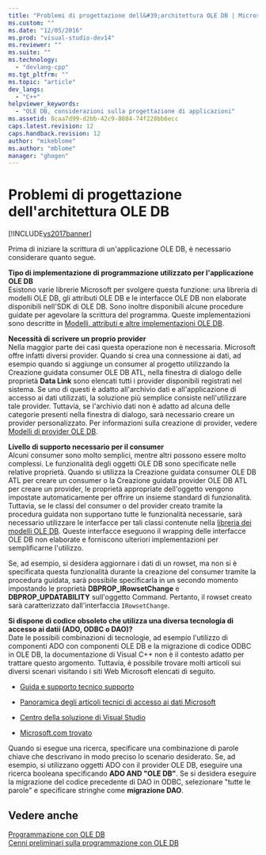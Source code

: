 ```yaml
---
title: "Problemi di progettazione dell&#39;architettura OLE DB | Microsoft Docs"
ms.custom: ""
ms.date: "12/05/2016"
ms.prod: "visual-studio-dev14"
ms.reviewer: ""
ms.suite: ""
ms.technology: 
  - "devlang-cpp"
ms.tgt_pltfrm: ""
ms.topic: "article"
dev_langs: 
  - "C++"
helpviewer_keywords: 
  - "OLE DB, considerazioni sulla progettazione di applicazioni"
ms.assetid: 8caa7d99-d2bb-42c9-8884-74f228bb6ecc
caps.latest.revision: 12
caps.handback.revision: 12
author: "mikeblome"
ms.author: "mblome"
manager: "ghogen"
---
```

# Problemi di progettazione dell&#39;architettura OLE DB
[!INCLUDE[vs2017banner](../../assembler/inline/includes/vs2017banner.md)]

Prima di iniziare la scrittura di un'applicazione OLE DB, è necessario considerare quanto segue.  
  
 **Tipo di implementazione di programmazione utilizzato per l'applicazione OLE DB**  
 Esistono varie librerie Microsoft per svolgere questa funzione: una libreria di modelli OLE DB, gli attributi OLE DB e le interfacce OLE DB non elaborate disponibili nell'SDK di OLE DB.  Sono inoltre disponibili alcune procedure guidate per agevolare la scrittura del programma.  Queste implementazioni sono descritte in [Modelli, attributi e altre implementazioni OLE DB](../../data/oledb/ole-db-templates-attributes-and-other-implementations.md).  
  
 **Necessità di scrivere un proprio provider**  
 Nella maggior parte dei casi questa operazione non è necessaria.  Microsoft offre infatti diversi provider.  Quando si crea una connessione ai dati, ad esempio quando si aggiunge un consumer al progetto utilizzando la Creazione guidata consumer OLE DB ATL, nella finestra di dialogo delle proprietà **Data Link** sono elencati tutti i provider disponibili registrati nel sistema.  Se uno di questi è adatto all'archivio dati e all'applicazione di accesso ai dati utilizzati, la soluzione più semplice consiste nell'utilizzare tale provider.  Tuttavia, se l'archivio dati non è adatto ad alcuna delle categorie presenti nella finestra di dialogo, sarà necessario creare un provider personalizzato.  Per informazioni sulla creazione di provider, vedere [Modelli di provider OLE DB](../../data/oledb/ole-db-provider-templates-cpp.md).  
  
 **Livello di supporto necessario per il consumer**  
 Alcuni consumer sono molto semplici, mentre altri possono essere molto complessi.  Le funzionalità degli oggetti OLE DB sono specificate nelle relative proprietà.  Quando si utilizza la Creazione guidata consumer OLE DB ATL per creare un consumer o la Creazione guidata provider OLE DB ATL per creare un provider, le proprietà appropriate dell'oggetto vengono impostate automaticamente per offrire un insieme standard di funzionalità.  Tuttavia, se le classi del consumer o del provider creato tramite la procedura guidata non supportano tutte le funzionalità necessarie, sarà necessario utilizzare le interfacce per tali classi contenute nella [libreria dei modelli OLE DB](../../data/oledb/ole-db-templates.md).  Queste interfacce eseguono il wrapping delle interfacce OLE DB non elaborate e forniscono ulteriori implementazioni per semplificarne l'utilizzo.  
  
 Se, ad esempio, si desidera aggiornare i dati di un rowset, ma non si è specificata questa funzionalità durante la creazione del consumer tramite la procedura guidata, sarà possibile specificarla in un secondo momento impostando le proprietà **DBPROP\_IRowsetChange** e **DBPROP\_UPDATABILITY** sull'oggetto Command.  Pertanto, il rowset creato sarà caratterizzato dall'interfaccia `IRowsetChange`.  
  
 **Si dispone di codice obsoleto che utilizza una diversa tecnologia di accesso ai datii \(ADO, ODBC o DAO\)?**  
 Date le possibili combinazioni di tecnologie, ad esempio l'utilizzo di componenti ADO con componenti OLE DB e la migrazione di codice ODBC in OLE DB, la documentazione di Visual C\+\+ non è il contesto adatto per trattare questo argomento.  Tuttavia, è possibile trovare molti articoli sui diversi scenari visitando i siti Web Microsoft elencati di seguito.  
  
-   [Guida e supporto tecnico supporto](http://go.microsoft.com/fwlink/?LinkId=148218)  
  
-   [Panoramica degli articoli tecnici di accesso ai dati Microsoft](http://go.microsoft.com/fwlink/?LinkId=148217)  
  
-   [Centro della soluzione di Visual Studio](http://go.microsoft.com/fwlink/?LinkId=148215)  
  
-   [Microsoft.com trovato](http://search.microsoft.com/)  
  
 Quando si esegue una ricerca, specificare una combinazione di parole chiave che descrivano in modo preciso lo scenario desiderato. Se, ad esempio, si utilizzano oggetti ADO con il provider OLE DB, eseguire una ricerca booleana specificando **ADO AND "OLE DB"**.  Se si desidera eseguire la migrazione del codice precedente di DAO in ODBC, selezionare "tutte le parole" e specificare stringhe come **migrazione DAO**.  
  
## Vedere anche  
 [Programmazione con OLE DB](../../data/oledb/ole-db-programming.md)   
 [Cenni preliminari sulla programmazione con OLE DB](../../data/oledb/ole-db-programming-overview.md)